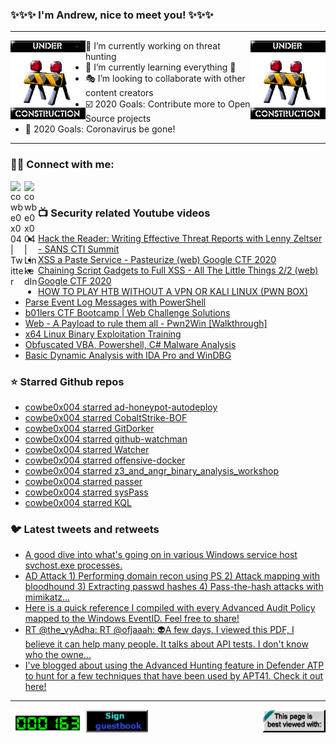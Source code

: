 ### ✨✨✨ I'm Andrew, nice to meet you! ✨✨✨

---
<img align="left" width="120px" src="https://raw.githubusercontent.com/cowbe0x004/cowbe0x004/master/images/image004.gif" />
<img align="right" width="120px" src="https://raw.githubusercontent.com/cowbe0x004/cowbe0x004/master/images/image004.gif" />

- 📖 I’m currently working on threat hunting
- 📘 I’m currently learning everything 🤣
- 🎭 I’m looking to collaborate with other content creators
- ☑️ 2020 Goals: Contribute more to Open Source projects
- 🦠 2020 Goals: Coronavirus be gone!

---

### 🤝🏽 Connect with me:
[<img align="left" alt="cowbe0x004 | Twitter" width="22px" src="https://cdn.jsdelivr.net/npm/simple-icons@v3/icons/twitter.svg" />][twitter]
[<img align="left" alt="cowbe0x004 | LinkedIn" width="22px" src="https://cdn.jsdelivr.net/npm/simple-icons@v3/icons/linkedin.svg" />][linkedin]

<!--
[<img align="left" alt="cowbe0x004.com" width="22px" src="https://raw.githubusercontent.com/iconic/open-iconic/master/svg/globe.svg" />][website]
[<img align="left" alt="cowbe0x004 | YouTube" width="22px" src="https://cdn.jsdelivr.net/npm/simple-icons@v3/icons/youtube.svg" />][youtube]
[<img align="left" alt="cowbe0x004 | Instagram" width="22px" src="https://cdn.jsdelivr.net/npm/simple-icons@v3/icons/instagram.svg" />][instagram]
-->

<br />

### 📺 Security related Youtube videos
<!-- YOUTUBE:START -->
- [Hack the Reader: Writing Effective Threat Reports with Lenny Zeltser - SANS CTI Summit](https://www.youtube.com/watch?v=vwKlNZ6mxak)
- [XSS a Paste Service - Pasteurize (web) Google CTF 2020](https://www.youtube.com/watch?v=Tw7ucd2lKBk)
- [Chaining Script Gadgets to Full XSS - All The Little Things 2/2 (web) Google CTF 2020](https://www.youtube.com/watch?v=UGtrpXk6QVU)
- [HOW TO PLAY HTB WITHOUT A VPN OR KALI LINUX (PWN BOX)](https://www.youtube.com/watch?v=PyzzP5Ox-rI)
- [Parse Event Log Messages with PowerShell](https://www.youtube.com/watch?v=-x4FxrBD5pE)
- [b01lers CTF Bootcamp | Web Challenge Solutions](https://www.youtube.com/watch?v=dGhvlmRjzv8)
- [Web - A Payload to rule them all - Pwn2Win [Walkthrough]](https://www.youtube.com/watch?v=EXnq1JSa6zY)
- [x64 Linux Binary Exploitation Training](https://www.youtube.com/watch?v=gxU3e7GbC-M)
- [Obfuscated VBA, Powershell, C# Malware Analysis](https://www.youtube.com/watch?v=DokP5Y88zjY)
- [Basic Dynamic Analysis with IDA Pro and WinDBG](https://www.youtube.com/watch?v=_ACDiW2I4ns)
<!-- YOUTUBE:END -->

### ⭐ Starred Github repos
<!-- GITHUB_STAR:START -->
- [cowbe0x004 starred ad-honeypot-autodeploy](https://github.com/tothi/ad-honeypot-autodeploy)
- [cowbe0x004 starred CobaltStrike-BOF](https://github.com/Yaxser/CobaltStrike-BOF)
- [cowbe0x004 starred GitDorker](https://github.com/obheda12/GitDorker)
- [cowbe0x004 starred github-watchman](https://github.com/PaperMtn/github-watchman)
- [cowbe0x004 starred Watcher](https://github.com/Felix83000/Watcher)
- [cowbe0x004 starred offensive-docker](https://github.com/aaaguirrep/offensive-docker)
- [cowbe0x004 starred z3_and_angr_binary_analysis_workshop](https://github.com/FSecureLABS/z3_and_angr_binary_analysis_workshop)
- [cowbe0x004 starred passer](https://github.com/activecm/passer)
- [cowbe0x004 starred sysPass](https://github.com/nuxsmin/sysPass)
- [cowbe0x004 starred KQL](https://github.com/DebugPrivilege/KQL)
<!-- GITHUB_STAR:END -->

### 🐦 Latest tweets and retweets
<!-- TWEETS:START -->
- [A good dive into what's going on in various Windows service host svchost.exe processes.](https://twitter.com/dragosr/status/1310432810520293379)
- [AD Attack 1) Performing domain recon using PS  2) Attack mapping with bloodhound  3) Extracting passwd hashes   4) Pass-the-hash attacks with mimikatz...](https://twitter.com/CyberWarship/status/1309127376283013120)
- [Here is a quick reference I compiled with every Advanced Audit Policy mapped to the Windows EventID. Feel free to share!](https://twitter.com/Ben0xA/status/1308455521385615360)
- [RT @the_vyAdha: RT @ofjaaah: 👽A few days, I viewed this PDF, I believe it can help many people. It talks about API tests. I don't know who the owne...](https://twitter.com/infosecsanyam/status/1307576619901554688)
- [I've blogged about using the Advanced Hunting feature in Defender ATP to hunt for a few techniques that have been used by APT41. Check it out here!](https://twitter.com/DebugPrivilege/status/1306894984923275264)
<!-- TWEETS:END -->

---

[<img align="left" width="120px" src="https://raw.githubusercontent.com/cowbe0x004/cowbe0x004/master/images/visitors.gif" />][visitor]
[<img align="left" alt="Sign My Guestbook" width="100px" src="https://raw.githubusercontent.com/cowbe0x004/cowbe0x004/master/images/sign_guest_book.gif" />][guestbook]
[<img align="right" width="100px" src="https://raw.githubusercontent.com/cowbe0x004/cowbe0x004/master/images/netscape.gif" />][netscape]


[website]: https://cowbe0x004.com
[twitter]: https://twitter.com/cowbe0x004
[youtube]: https://youtube.com/
[instagram]: https://instagram.com/
[linkedin]: https://www.linkedin.com/in/anhuang/
[guestbook]: https://github.com/cowbe0x004/cowbe0x004/issues
[netscape]: https://github.com/cowbe0x004/cowbe0x004
[visitor]: https://github.com/cowbe0x004/cowbe0x004
